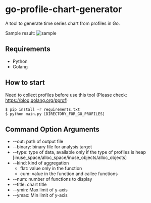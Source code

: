 # go-profile-chart-generator

A tool to generate time series chart from profiles in Go.

Sample result:
![sample](https://user-images.githubusercontent.com/19720977/128287228-99bc3fac-7b21-40a1-81f5-f8a32abf1efd.png)

## Requirements
+ Python
+ Golang

## How to start

Need to collect profiles before use this tool (Please check: https://blog.golang.org/pprof)

```shell
$ pip install -r requirements.txt
$ python main.py [DIRECTORY_FOR_GO_PROFILES]
```

## Command Option Arguments

+ --out: path of output file
+ --binary: binary file for analysis target
+ --type: type of data, available only if the type of profiles is heap [inuse_space/alloc_space/inuse_objects/alloc_objects]
+ --kind: kind of aggregation
  - flat: value only in the function
  - cum: value in the function and callee functions
+ --num: number of functions to display
+ --title: chart title
+ --ymin: Max limit of y-axis
+ --ymax: Min limit of y-axis
